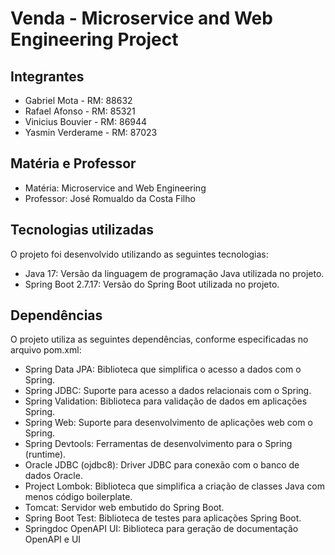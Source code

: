 # Venda - Microservice and Web Engineering Project

## Integrantes
- Gabriel Mota - RM: 88632
- Rafael Afonso - RM: 85321
- Vinicius Bouvier - RM: 86944
- Yasmin Verderame - RM: 87023

## Matéria e Professor
- Matéria: Microservice and Web Engineering
- Professor: José Romualdo da Costa Filho

## Tecnologias utilizadas
O projeto foi desenvolvido utilizando as seguintes tecnologias:

- Java 17: Versão da linguagem de programação Java utilizada no projeto.
- Spring Boot 2.7.17: Versão do Spring Boot utilizada no projeto.

## Dependências
O projeto utiliza as seguintes dependências, conforme especificadas no arquivo pom.xml:

- Spring Data JPA: Biblioteca que simplifica o acesso a dados com o Spring.
- Spring JDBC: Suporte para acesso a dados relacionais com o Spring.
- Spring Validation: Biblioteca para validação de dados em aplicações Spring.
- Spring Web: Suporte para desenvolvimento de aplicações web com o Spring.
- Spring Devtools: Ferramentas de desenvolvimento para o Spring (runtime).
- Oracle JDBC (ojdbc8): Driver JDBC para conexão com o banco de dados Oracle.
- Project Lombok: Biblioteca que simplifica a criação de classes Java com menos código boilerplate.
- Tomcat: Servidor web embutido do Spring Boot.
- Spring Boot Test: Biblioteca de testes para aplicações Spring Boot.
- Springdoc OpenAPI UI: Biblioteca para geração de documentação OpenAPI e UI
